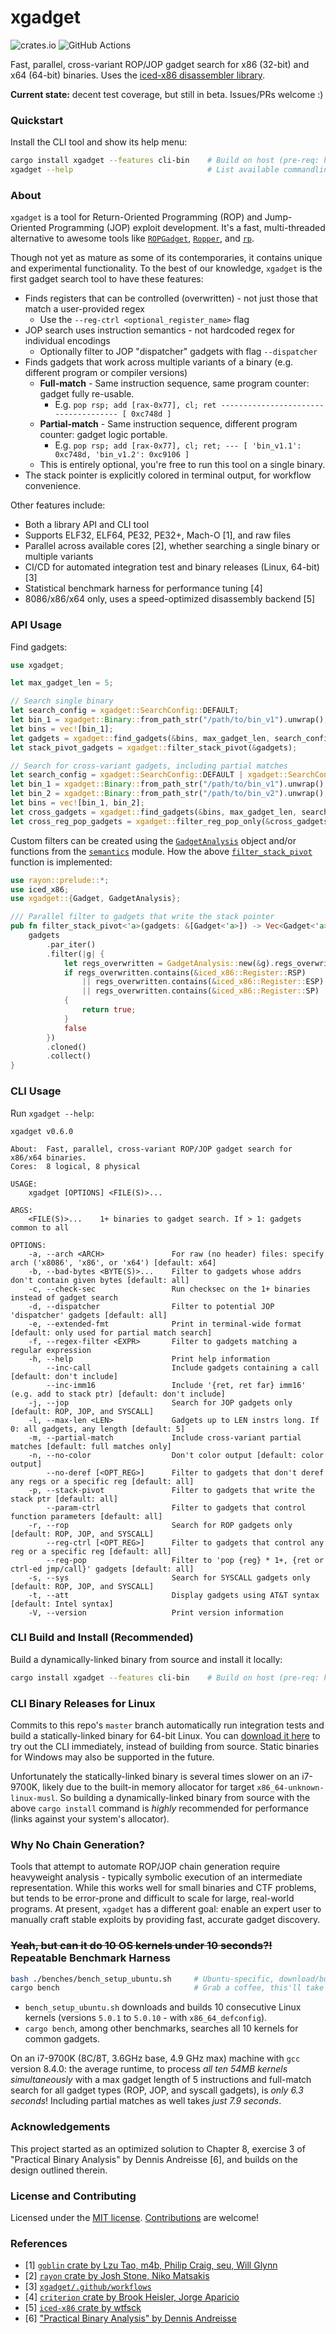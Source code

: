 # xgadget

![crates.io](https://img.shields.io/crates/v/xgadget.svg)
![GitHub Actions](https://github.com/entropic-security/xgadget/workflows/test/badge.svg)

Fast, parallel, cross-variant ROP/JOP gadget search for x86 (32-bit) and x64 (64-bit) binaries.
Uses the [iced-x86 disassembler library](https://github.com/icedland/iced).

**Current state:** decent test coverage, but still in beta. Issues/PRs welcome :)

### Quickstart

Install the CLI tool and show its help menu:

```bash
cargo install xgadget --features cli-bin    # Build on host (pre-req: https://www.rust-lang.org/tools/install)
xgadget --help                              # List available commandline options
```
### About

`xgadget` is a tool for Return-Oriented Programming (ROP) and Jump-Oriented Programming (JOP) exploit development.
It's a fast, multi-threaded alternative to awesome tools like [`ROPGadget`](https://github.com/JonathanSalwan/ROPgadget), [`Ropper`](https://github.com/sashs/Ropper), and [`rp`](https://github.com/0vercl0k/rp).

Though not yet as mature as some of its contemporaries, it contains unique and experimental functionality.
To the best of our knowledge, `xgadget` is the first gadget search tool to have these features:

* Finds registers that can be controlled (overwritten) - not just those that match a user-provided regex
    * Use the `--reg-ctrl <optional_register_name>` flag
* JOP search uses instruction semantics - not hardcoded regex for individual encodings
    * Optionally filter to JOP "dispatcher" gadgets with flag `--dispatcher`
* Finds gadgets that work across multiple variants of a binary (e.g. different program or compiler versions)
    * **Full-match** - Same instruction sequence, same program counter: gadget fully re-usable.
        * E.g. `pop rsp; add [rax-0x77], cl; ret ------------------------------------- [ 0xc748d ]`
    * **Partial-match** - Same instruction sequence, different program counter: gadget logic portable.
        * E.g. `pop rsp; add [rax-0x77], cl; ret; --- [ 'bin_v1.1': 0xc748d, 'bin_v1.2': 0xc9106 ]`
    * This is entirely optional, you're free to run this tool on a single binary.
* The stack pointer is explicitly colored in terminal output, for workflow convenience.

Other features include:

* Both a library API and CLI tool
* Supports ELF32, ELF64, PE32, PE32+, Mach-O \[1\], and raw files
* Parallel across available cores \[2\], whether searching a single binary or multiple variants
* CI/CD for automated integration test and binary releases (Linux, 64-bit) \[3\]
* Statistical benchmark harness for performance tuning \[4\]
* 8086/x86/x64 only, uses a speed-optimized disassembly backend \[5\]

### API Usage

Find gadgets:

```rust
use xgadget;

let max_gadget_len = 5;

// Search single binary
let search_config = xgadget::SearchConfig::DEFAULT;
let bin_1 = xgadget::Binary::from_path_str("/path/to/bin_v1").unwrap();
let bins = vec![bin_1];
let gadgets = xgadget::find_gadgets(&bins, max_gadget_len, search_config).unwrap();
let stack_pivot_gadgets = xgadget::filter_stack_pivot(&gadgets);

// Search for cross-variant gadgets, including partial matches
let search_config = xgadget::SearchConfig::DEFAULT | xgadget::SearchConfig::PART;
let bin_1 = xgadget::Binary::from_path_str("/path/to/bin_v1").unwrap();
let bin_2 = xgadget::Binary::from_path_str("/path/to/bin_v2").unwrap();
let bins = vec![bin_1, bin_2];
let cross_gadgets = xgadget::find_gadgets(&bins, max_gadget_len, search_config).unwrap();
let cross_reg_pop_gadgets = xgadget::filter_reg_pop_only(&cross_gadgets);
```

Custom filters can be created using the [`GadgetAnalysis`](crate::gadget::GadgetAnalysis) object and/or functions from the [`semantics`](crate::semantics) module.
How the above [`filter_stack_pivot`](crate::filters::filter_stack_pivot) function is implemented:

```rust
use rayon::prelude::*;
use iced_x86;
use xgadget::{Gadget, GadgetAnalysis};

/// Parallel filter to gadgets that write the stack pointer
pub fn filter_stack_pivot<'a>(gadgets: &[Gadget<'a>]) -> Vec<Gadget<'a>> {
    gadgets
        .par_iter()
        .filter(|g| {
            let regs_overwritten = GadgetAnalysis::new(&g).regs_overwritten();
            if regs_overwritten.contains(&iced_x86::Register::RSP)
                || regs_overwritten.contains(&iced_x86::Register::ESP)
                || regs_overwritten.contains(&iced_x86::Register::SP)
            {
                return true;
            }
            false
        })
        .cloned()
        .collect()
}
```

### CLI Usage

Run `xgadget --help`:

```
xgadget v0.6.0

About:  Fast, parallel, cross-variant ROP/JOP gadget search for x86/x64 binaries.
Cores:  8 logical, 8 physical

USAGE:
    xgadget [OPTIONS] <FILE(S)>...

ARGS:
    <FILE(S)>...    1+ binaries to gadget search. If > 1: gadgets common to all

OPTIONS:
    -a, --arch <ARCH>               For raw (no header) files: specify arch ('x8086', 'x86', or 'x64') [default: x64]
    -b, --bad-bytes <BYTE(S)>...    Filter to gadgets whose addrs don't contain given bytes [default: all]
    -c, --check-sec                 Run checksec on the 1+ binaries instead of gadget search
    -d, --dispatcher                Filter to potential JOP 'dispatcher' gadgets [default: all]
    -e, --extended-fmt              Print in terminal-wide format [default: only used for partial match search]
    -f, --regex-filter <EXPR>       Filter to gadgets matching a regular expression
    -h, --help                      Print help information
        --inc-call                  Include gadgets containing a call [default: don't include]
        --inc-imm16                 Include '{ret, ret far} imm16' (e.g. add to stack ptr) [default: don't include]
    -j, --jop                       Search for JOP gadgets only [default: ROP, JOP, and SYSCALL]
    -l, --max-len <LEN>             Gadgets up to LEN instrs long. If 0: all gadgets, any length [default: 5]
    -m, --partial-match             Include cross-variant partial matches [default: full matches only]
    -n, --no-color                  Don't color output [default: color output]
        --no-deref [<OPT_REG>]      Filter to gadgets that don't deref any regs or a specific reg [default: all]
    -p, --stack-pivot               Filter to gadgets that write the stack ptr [default: all]
        --param-ctrl                Filter to gadgets that control function parameters [default: all]
    -r, --rop                       Search for ROP gadgets only [default: ROP, JOP, and SYSCALL]
        --reg-ctrl [<OPT_REG>]      Filter to gadgets that control any reg or a specific reg [default: all]
        --reg-pop                   Filter to 'pop {reg} * 1+, {ret or ctrl-ed jmp/call}' gadgets [default: all]
    -s, --sys                       Search for SYSCALL gadgets only [default: ROP, JOP, and SYSCALL]
    -t, --att                       Display gadgets using AT&T syntax [default: Intel syntax]
    -V, --version                   Print version information
```

### CLI Build and Install (Recommended)

Build a dynamically-linked binary from source and install it locally:

```bash
cargo install xgadget --features cli-bin    # Build on host (pre-req: https://www.rust-lang.org/tools/install)
```

### CLI Binary Releases for Linux

Commits to this repo's `master` branch automatically run integration tests and build a statically-linked binary for 64-bit Linux.
You can [download it here](https://github.com/entropic-security/xgadget/releases) to try out the CLI immediately, instead of building from source.
Static binaries for Windows may also be supported in the future.

Unfortunately the statically-linked binary is several times slower on an i7-9700K, likely due to the built-in memory allocator for target `x86_64-unknown-linux-musl`.
So building a dynamically-linked binary from source with the above `cargo install` command is *highly* recommended for performance (links against your system's allocator).

### Why No Chain Generation?

Tools that attempt to automate ROP/JOP chain generation require heavyweight analysis - typically symbolic execution of an intermediate representation.
While this works well for small binaries and CTF problems, but tends to be error-prone and difficult to scale for large, real-world programs.
At present, `xgadget` has a different goal: enable an expert user to manually craft stable exploits by providing fast, accurate gadget discovery.

### ~~Yeah, but can it do 10 OS kernels under 10 seconds?!~~ Repeatable Benchmark Harness

```bash
bash ./benches/bench_setup_ubuntu.sh     # Ubuntu-specific, download/build 10 kernel versions
cargo bench                              # Grab a coffee, this'll take a while...
```

* `bench_setup_ubuntu.sh` downloads and builds 10 consecutive Linux kernels (versions `5.0.1` to `5.0.10` - with `x86_64_defconfig`).
* `cargo bench`, among other benchmarks, searches all 10 kernels for common gadgets.

On an i7-9700K (8C/8T, 3.6GHz base, 4.9 GHz max) machine with `gcc` version 8.4.0: the average runtime, to process *all ten 54MB kernels simultaneously* with a max gadget length of 5 instructions and full-match search for all gadget types (ROP, JOP, and syscall gadgets), is *only 6.3 seconds*! Including partial matches as well takes *just 7.9 seconds*.

### Acknowledgements

This project started as an optimized solution to Chapter 8, exercise 3 of "Practical Binary Analysis" by Dennis Andreisse \[6\], and builds on the design outlined therein.

### License and Contributing

Licensed under the [MIT license](https://github.com/entropic-security/xgadget/blob/master/LICENSE).
[Contributions](https://github.com/entropic-security/xgadget/blob/master/CONTRIBUTING.md) are welcome!

### References

* \[1\] [`goblin` crate by Lzu Tao, m4b, Philip Craig, seu, Will Glynn](https://crates.io/crates/goblin)
* \[2\] [`rayon` crate by Josh Stone, Niko Matsakis](https://crates.io/crates/rayon)
* \[3\] [`xgadget/.github/workflows`](https://github.com/entropic-security/xgadget/tree/master/.github/workflows)
* \[4\] [`criterion` crate by Brook Heisler, Jorge Aparicio](https://crates.io/crates/criterion)
* \[5\] [`iced-x86` crate by wtfsck](https://crates.io/crates/iced-x86)
* \[6\] ["Practical Binary Analysis" by Dennis Andreisse](https://practicalbinaryanalysis.com/)
